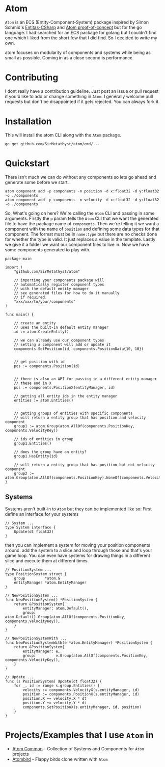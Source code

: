 # Atom 
`Atom` is an ECS (Entity-Component-System) package inspired by Simon Schmid's [Entitas-CSharp](https://github.com/sschmid/Entitas-CSharp) and [Atom proof-of-concept](https://github.com/sschmid/Entitas-CSharp/issues/902) but for the go language. I had searched for an ECS package for golang but I couldn't find one which I liked from the short few that I did find. So I decided to write my own.

atom focuses on modularity of components and systems while being as small as possible. Coming in as a close second is performance. 

# Contributing
I dont really have a contribution guideline. Just post an issue or pull request if you'd like to add or change something in `Atom`. I generally welcome pull requests but don't be disappointed if it gets rejected. You can always fork it.

# Installation
This will install the atom CLI along with the `Atom` package.
```golang
go get github.com/SirMetathyst/atom/cmd/...
```

# Quickstart

There isn't much we can do without any components so lets go ahead and generate some before we start.

```
atom component add -p components -n position -d x:float32 -d y:float32 -o ./components
atom component add -p components -n velocity -d x:float32 -d y:float32 -o ./components
```
So, What's going on here? We're calling the `Atom` CLI and passing in some arguments. Firstly the `p` param tells the `Atom` CLI that we want the generated file to have the package name of `components`. Then we're telling it we want a component with the name of `position` and defining some data types for that component. The format must be in `name:type` but there are no checks done for whether the type is valid. It just replaces a value in the template. Lastly we give it a folder we want our component files to live in. Now we have some components generated to play with.

```golang
package main

import (
    "github.com/SirMetathyst/atom"

    // importing your components package will
    // automatically register component types
    // with the default entity manager
    // see generated files for how to do it manually
    // if required.
    "xxx/xxx/to/your/components"
)

func main() {

    // create an entity
    // uses the built-in default entity manager
    id := atom.CreateEntity()

    // we can already use our component types 
    // setting a component will add or update it
    components.SetPosition(id, components.PositionData{10, 10})


    // get position with id
    pos := components.Position(id)


    // there is also an API for passing in a different entity manager
    // these end in X
    pos := components.PositionX(entityManager, id)

    // getting all entity ids in the entity manager
    entities := atom.Entities()


    // getting groups of entities with specific components
    // will return a entity group that has position and velocity component
    group1 := atom.Group(atom.AllOf(components.PositionKey, components.VelocityKey))

    // ids of entities in group
    group1.Entities()

    // does the group have an entity?
    group1.HasEntity(id)

    // will return a entity group that has position but not velocity component
    group2 := atom.Group(atom.AllOf(components.PositionKey).NoneOf(components.VelocityKey))  
}
```

## Systems
Systems aren't built-in to `Atom` but they can be implemented like so: First define an interface for your systems
```golang
// System ...
type System interface {
	Update(dt float32)
}

```
then you can implement a system for moving your position components around. add the system to a slice and loop through those and that's your game loop. You can even have systems for drawing things in a different slice and execute them at different times.
```golang
// PositionSystem ...
type PositionSystem struct {
	group         *atom.G
	entityManager *atom.EntityManager
}

// NewPositionSystem ...
func NewPositionSystem() *PositionSystem {
	return &PositionSystem{
		entityManager: atom.Default(),
		group:         atom.Default().Group(atom.AllOf(components.PositionKey, components.VelocityKey)),
	}
}

// NewPositionSystemWith ...
func NewPositionSystemWith(e *atom.EntityManager) *PositionSystem {
	return &PositionSystem{
		entityManager: e,
		group:         e.Group(atom.AllOf(components.PositionKey, components.VelocityKey)),
	}
}

// Update ...
func (s PositionSystem) Update(dt float32) {
	for _, id := range s.group.Entities() {
		velocity := components.VelocityX(s.entityManager, id)
		position := components.PositionX(s.entityManager, id)
		position.X += velocity.X * dt
		position.Y += velocity.Y * dt
		components.SetPositionX(s.entityManager, id, position)
	}
}
```

# Projects/Examples that I use `Atom` in
- [Atom Common](https://github.com/SirMetathyst/atomcommon) - Collection of Systems and Components for `Atom` projects
- [Atombird](https://github.com/SirMetathyst/atomcommon) - Flappy birds clone written with `Atom`

